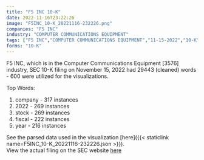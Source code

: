 ```yaml
---
title: "F5 INC 10-K"
date: 2022-11-16T23:22:26
image: "F5INC_10-K_20221116-232226.png"
companies: "F5 INC"
industry: "COMPUTER COMMUNICATIONS EQUIPMENT"
tags: ["F5 INC","COMPUTER COMMUNICATIONS EQUIPMENT","11-15-2022","10-K"]
forms: "10-K"
---
```

F5 INC, which is in the Computer Communications Equipment [3576] industry, SEC 10-K filing on November 15, 2022 had 29443 (cleaned) words - 600 were utilized for the visualizations.

Top Words:
1. company - 317 instances
2. 2022 - 269 instances
3. stock - 269 instances
4. fiscal - 222 instances
5. year - 216 instances


See the parsed data used in the visualization [here]({{< staticlink name=F5INC_10-K_20221116-232226.json >}}).  
View the actual filing on the SEC website [here](https://www.sec.gov/Archives/edgar/data/1048695/0001048695-22-000033.txt)